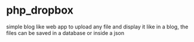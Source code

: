 # php_dropbox
simple blog like web app to upload any file and display it like in a blog, the files can be saved in a database or inside a json
